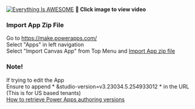 [![Everything Is AWESOME](http://img.youtube.com/vi/eNhCQ7Y2x7o/maxresdefault.jpg)](https://youtu.be/eNhCQ7Y2x7o "Modern Controls in Canvas Power Apps")
**🎥 Click image to view video**

### Import App Zip File
Go to https://make.powerapps.com/ <br>
Select "Apps" in left navigation <br>
Select "Import Canvas App" from Top Menu and [Import App zip file](https://github.com/rdorrani/PowerApps/blob/master/EditableGrid/PowerAppsGridwithBulkCapabilities_20210921184658.zip)

### Note!
If trying to edit the App  <br>
Ensure to append * &studio-version=v3.23034.5.254933012 * in the URL (This is for US based tenants)<br>
[How to retrieve Power Apps authoring versions](https://mofumofupower.hatenablog.com/entry/2021/09/23/183210)
